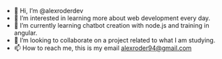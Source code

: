 - 👋 Hi, I’m @alexroderdev
- 👀 I’m interested in learning more about web development every day. 
- 🌱 I’m currently learning chatbot creation with node.js and training in angular. 
- 💞️ I’m looking to collaborate on a project related to what I am studying. 
- 📫 How to reach me, this is my email alexroder94@gmail.com


